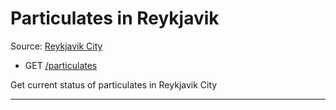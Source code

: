 # Particulates in Reykjavik

Source: [Reykjavik City](http://reykjavik.is/)

-  GET [/particulates](https://apis.is/particulates)

Get current status of particulates in Reykjavik City

---
